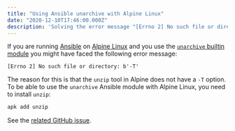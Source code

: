 ```yaml
---
title: "Using Ansible unarchive with Alpine Linux"
date: "2020-12-10T17:46:00.000Z"
description: 'Solving the error message "[Errno 2] No such file or directory: b''-T''"'
---
```


If you are running [Ansible](https://www.ansible.com/) on [Alpine Linux](https://alpinelinux.org/) and you use the [`unarchive` builtin module](https://docs.ansible.com/ansible/latest/collections/ansible/builtin/unarchive_module.html) you might have faced the following error message:

```
[Errno 2] No such file or directory: b'-T'
```

The reason for this is that the `unzip` tool in Alpine does not have a `-T` option. To be able to use the `unarchive` Ansible module with Alpine Linux, you need to install `unzip`:

```bash
apk add unzip
```

See the [related GitHub issue](https://github.com/ansible/ansible/issues/39029).

